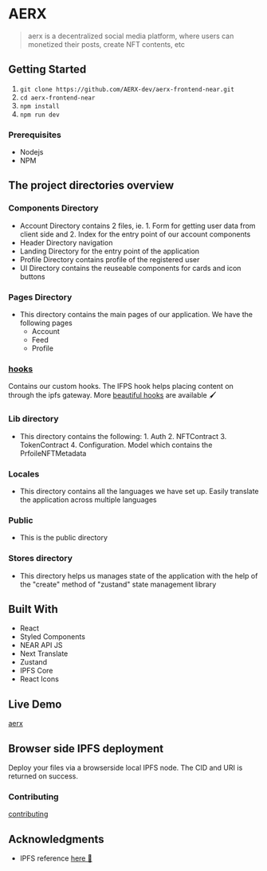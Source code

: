 # AERX

> aerx is a decentralized social media platform, where users can monetized their posts, create NFT contents, etc

## Getting Started

1. `git clone https://github.com/AERX-dev/aerx-frontend-near.git`
2. `cd aerx-frontend-near`
3. `npm install`
4. `npm run dev`

### Prerequisites

-   Nodejs
-   NPM

## The project directories overview

### Components Directory

-   Account Directory contains 2 files, ie. 1. Form for getting user data from client side and 2. Index for the entry point of our account components
-   Header Directory navigation
-   Landing Directory for the entry point of the application
-   Profile Directory contains profile of the registered user
-   UI Directory contains the reuseable components for cards and icon buttons

### Pages Directory

-   This directory contains the main pages of our application. We have the following pages
    -   Account
    -   Feed
    -   Profile

### [hooks](./hooks)

Contains our custom hooks. The IFPS hook helps placing content on through the ipfs gateway. More [beautiful hooks](https://github.com/antonioru/beautiful-react-hooks) are available 🖌️

### Lib directory

-   This directory contains the following: 1. Auth 2. NFTContract 3. TokenContract 4. Configuration. Model which contains the PrfoileNFTMetadata

### Locales

-   This directory contains all the languages we have set up. Easily translate the application across multiple languages

### Public

-   This is the public directory

### Stores directory

-   This directory helps us manages state of the application with the help of the "create" method of "zustand" state management library

## Built With

-   React
-   Styled Components
-   NEAR API JS
-   Next Translate
-   Zustand
-   IPFS Core
-   React Icons

## Live Demo

[aerx](https://aerx-2.vercel.app/)

## Browser side IPFS deployment

Deploy your files via a browserside local IPFS node.
The CID and URI is returned on success.

### Contributing

[contributing](CONTRIBUTING.md)

## Acknowledgments

-   IPFS reference [here 🗻](https://github.com/ipfs-examples/js-ipfs-examples/)

<!-- ## 📝 License -->

<!-- This project is [Apache](lic.url) licensed. -->
